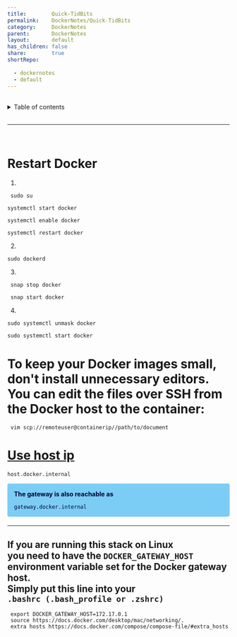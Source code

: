 ```yaml
---
title:        Quick-TidBits  
permalink:    DockerNotes/Quick-TidBits  
category:     DockerNotes  
parent:       DockerNotes  
layout:       default  
has_children: false  
share:        true  
shortRepo:  
  
  - dockernotes  
  - default  
---
```

  
  
<br/>              
  
<details markdown="block">                    
<summary>                    
Table of contents                    
</summary>                    
{: .text-delta }                    
1. TOC                    
{:toc}                    
</details>                    
  
<br/>                    
  
***                    
  
<br/>    
  
# Restart Docker  
  
1)  
  
 ```shell  
  sudo su  
 ```  
  
 ```shell  
 systemctl start docker  
 ```  
  
 ```shell  
 systemctl enable docker  
 ```  
  
 ```shell  
 systemctl restart docker  
 ```  
  
2)  
  
 ```shell  
 sudo dockerd    
 ```  
  
3)  
  
 ```shell  
  snap stop docker  
 ```  
  
 ```shell  
  snap start docker  
 ```  
  
4)  
  
```shell  
sudo systemctl unmask docker  
```  
  
```shell  
sudo systemctl start docker    
```  
  
# To keep your Docker images small, don't install unnecessary editors. You can edit the files over SSH from the Docker host to the container:  
  
   ```shell  
    vim scp://remoteuser@containerip//path/to/document    
   ```  
  
# [Use host ip](https://gist.github.com/14paxton/fc9331557d823620d73d15c453b83bd8)  
  
```  
host.docker.internal    
```  
  
<div style="padding: 15px;  margin-bottom: 20px; border-radius: 4px; color: #010234; background-color: #7ccdf5; border-color: #b200ce;">              
  
<strong>  
The gateway is also reachable as  
</strong>  
<br/>  
<code>  
gateway.docker.internal  
</code>  
</div>              
  
---
If you are running this stack on Linux  
you need to have the ```DOCKER_GATEWAY_HOST``` environment variable set for the Docker gateway host.  
Simply put this line into your  
`.bashrc (.bash_profile or .zshrc)`
---
  
```shell  
 export DOCKER_GATEWAY_HOST=172.17.0.1    
 source https://docs.docker.com/desktop/mac/networking/.        
 extra hosts https://docs.docker.com/compose/compose-file/#extra_hosts  
```